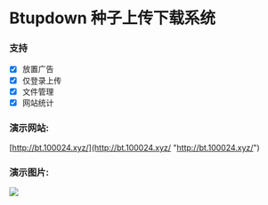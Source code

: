 # Btupdown 种子上传下载系统
### 支持
- [x] 放置广告
- [x] 仅登录上传
- [x] 文件管理
- [x] 网站统计
### 演示网站:
[http://bt.100024.xyz/](http://bt.100024.xyz/ "http://bt.100024.xyz/")
### 演示图片:
![](https://img.545141.com/i/2019/06/19/12qhqs6.gif)